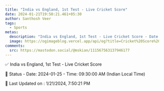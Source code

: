 ```yaml
---
title: "India vs England, 1st Test - Live Cricket Score"
date: 2024-01-21T19:50:21.461+05:30
author: Santhosh Veer
tags:
  - Sports
metas:
  description: "India vs England, 1st Test - Live Cricket Score - Date: 2024-01-25 - Time: 09:30:00 AM (Indian Local Time)"
  image: https://ogimageblog.vercel.app/api/og?title=Cricket%20Score%20%F0%9F%8F%8F
comments:
  src: https://mastodon.social/@mskian/111567563137946177
---
```


✅ India vs England, 1st Test - Live Cricket Score

📑 Status - Date: 2024-01-25 - Time: 09:30:00 AM (Indian Local Time)

<!--more-->

📝 Last Updated on : 1/21/2024, 7:50:21 PM
